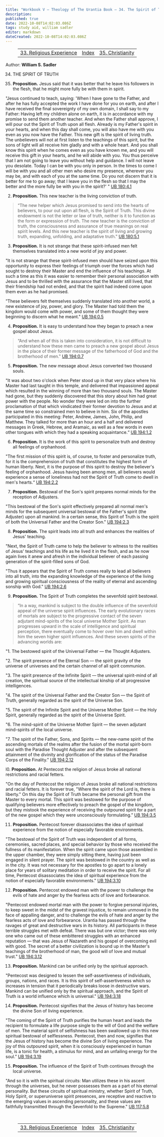 ```yaml
---
title: "Workbook V — Theology of The Urantia Book — 34. The Spirit of Truth"
description: 
published: true
date: 2022-10-08T14:02:03.086Z
tags: study aid, william sadler
editor: markdown
dateCreated: 2022-10-08T14:02:03.086Z
---
```


<figure class="table chapter-navigator">
	<table>
		<tbody>
		<tr>
			<td><a href="/en/article/William_S_Sadler/Workbook_5_Theology/33">33. Religious Experience</a></td>
			<td><a href="/en/article/William_S_Sadler/Workbook_5_Theology/Index">Index</a></td>
			<td><a href="/en/article/William_S_Sadler/Workbook_5_Theology/35">35. Christianity</a></td>
		</tr>
		</tbody>
	</table>
</figure>

Author: **William S. Sadler**


34. THE SPIRIT OF TRUTH  

  
1. **Proposition.** Jesus said that it was better that he leave his followers in the flesh, that he might more fully be with them in spirit.  

"Jesus continued to teach, saying: 'When I have gone to the Father, and after he has fully accepted the work I have done for you on earth, and after I have received the final sovereignty of my own domain, I shall say to my Father: Having left my children alone on earth, it is in accordance with my promise to send them another teacher. And when the Father shall approve, I will pour out the Spirit of Truth upon all flesh. Already is my Father's spirit in your hearts, and when this day shall come, you will also have me with you even as you now have the Father. This new gift is the spirit of living truth. The unbelievers will not at first listen to the teachings of this spirit, but the sons of light will all receive him gladly and with a whole heart. And you shall know this spirit when he comes even as you have known me, and you will receive this gift in your hearts, and he will abide with you. You thus perceive that I am not going to leave you without help and guidance. I will not leave you desolate. Today I can be with you only in person. In the times to come I will be with you and all other men who desire my presence, wherever you may be, and with each of you at the same time. Do you not discern that it is better for me to go away; that I leave you in the flesh so that I may the better and the more fully be with you in the spirit?' " [UB 180:4.1](/en/The_Urantia_Book/180#p4_1)  

2. **Proposition.** This new teacher is the living conviction of truth.  

> “The new helper which Jesus promised to send into the hearts of believers, to pour out upon all flesh, is the Spirit of Truth. This divine endowment is not the letter or law of truth, neither is it to function as the form or expression of truth. The new teacher is the conviction of truth, the consciousness and assurance of true meanings on real spirit levels. And this new teacher is the spirit of living and growing truth, expanding, unfolding, and adaptative truth." [UB 180:5.1](/en/The_Urantia_Book/180#p5_1)  

3. **Proposition.** It is not strange that these spirit-infused men felt themselves translated into a new world of joy and power.  

"It is not strange that these spirit-infused men should have seized upon this opportunity to express their feelings of triumph over the forces which had sought to destroy their Master and end the influence of his teachings. At such a time as this it was easier to remember their personal association with Jesus and to be thrilled with the assurance that the Master still lived, that their friendship had not ended, and that the spirit had indeed come upon them even as he had promised.  
  
”These believers felt themselves suddenly translated into another world, a new existence of joy, power, and glory. The Master had told them the kingdom would come with power, and some of them thought they were beginning to discern what he meant." [UB 194:0.5](/en/The_Urantia_Book/194#p0_5)  

4. **Proposition.** It is easy to understand how they began to preach a new gospel about Jesus.  

> “And when all of this is taken into consideration, it is not difficult to understand how these men came to preach a new gospel about Jesus in the place of their former message of the fatherhood of God and the brotherhood of men." [UB 194:0.7](/en/The_Urantia_Book/194#p0_7)  

5. **Proposition.** The new message about Jesus converted two thousand souls.  

"It was about two o'clock when Peter stood up in that very place where his Master had last taught in this temple, and delivered that impassioned appeal which resulted in the winning of more than two thousand souls. The Master had gone, but they suddenly discovered that this story about him had great power with the people. No wonder they were led on into the further proclamation of that which vindicated their former devotion to Jesus and at the same time so constrained men to believe in him. Six of the apostles participated in this meeting: Peter, Andrew, James, John, Philip, and Matthew. They talked for more than an hour and a half and delivered messages in Greek, Hebrew, and Aramaic, as well as a few words in even other tongues with which they had a speaking acquaintance.“ [UB 194:1.2](/en/The_Urantia_Book/194#p1_2)  

6. **Proposition.** It is the work of this spirit to personalize truth and destroy all feelings of orphanhood.  

"The first mission of this spirit is, of course, to foster and personalize truth, for it is the comprehension of truth that constitutes the highest form of human liberty. Next, it is the purpose of this spirit to destroy the believer's feeling of orphanhood. Jesus having been among men, all believers would experience a sense of loneliness had not the Spirit of Truth come to dwell in men's hearts.“ [UB 194:2.2](/en/The_Urantia_Book/194#p2_2)  

7. **Proposition.** Bestowal of the Son's spirit prepares normal minds for the reception of Adjusters.  

"This bestowal of the Son's spirit effectively prepared all normal men's minds for the subsequent universal bestowal of the Father's spirit (the Adjuster) upon all mankind. In a certain sense, this Spirit of Truth is the spirit of both the Universal Father and the Creator Son." [UB 194:2.3](/en/The_Urantia_Book/194#p2_3)  

8. **Proposition.** The spirit leads into all truth and enhances the realities of Jesus' teaching.  

"Next, the Spirit of Truth came to help the believer to witness to the realities of Jesus' teachings and his life as he lived it in the flesh, and as he now again lives it anew and afresh in the individual believer of each passing generation of the spirit-filled sons of God.  
  
"Thus it appears that the Spirit of Truth comes really to lead all believers into all truth, into the expanding knowledge of the experience of the living and growing spiritual consciousness of the reality of eternal and ascending sonship with God." [UB 194:2.6](/en/The_Urantia_Book/194#p2_6)  

9. **Proposition.** The Spirit of Truth completes the sevenfold spirit bestowal.  

> “In a way, mankind is subject to the double influence of the sevenfold appeal of the universe spirit influences. The early evolutionary races of mortals are subject to the progressive contact of the seven adjutant mind-spirits of the local universe Mother Spirit. As man progresses upward in the scale of intelligence and spiritual perception, there eventually come to hover over him and dwell within him the seven higher spirit influences. And these seven spirits of the advancing worlds are:  
  
"1. The bestowed spirit of the Universal Father — the Thought Adjusters.  
  
"2. The spirit presence of the Eternal Son — the spirit gravity of the universe of universes and the certain channel of all spirit communion.  
  
"3. The spirit presence of the Infinite Spirit — the universal spirit-mind of all creation, the spiritual source of the intellectual kinship of all progressive intelligences.  
  
"4. The spirit of the Universal Father and the Creator Son — the Spirit of Truth, generally regarded as the spirit of the Universe Son.  
  
"5. The spirit of the Infinite Spirit and the Universe Mother Spirit — the Holy Spirit, generally regarded as the spirit of the Universe Spirit.  
  
"6. The mind-spirit of the Universe Mother Spirit — the seven adjutant mind-spirits of the local universe.  
  
"7. The spirit of the Father, Sons, and Spirits — the new-name spirit of the ascending mortals of the realms after the fusion of the mortal spirit-born soul with the Paradise Thought Adjuster and after the subsequent attainment of the divinity and glorification of the status of the Paradise Corps of the Finality." [UB 194:2.12](/en/The_Urantia_Book/194#p2_12)  

l0. **Proposition.** At Pentecost the religion of Jesus broke all national restrictions and racial fetters.  

"On the day of Pentecost the religion of Jesus broke all national restrictions and racial fetters. It is forever true, "Where the spirit of the Lord is, there is liberty." On this day the Spirit of Truth became the personal gift from the Master to every mortal. This spirit was bestowed for the purpose of qualifying believers more effectively to preach the gospel of the kingdom, but they mistook the experience of receiving the outpoured spirit for a part of the new gospel which they were unconsciously formulating.” [UB 194:3.5](/en/The_Urantia_Book/194#p3_5)  

11. **Proposition.** Pentecost forever disassociates the idea of spiritual experience from the notion of especially favorable environments.  

"The bestowal of the Spirit of Truth was independent of all forms, ceremonies, sacred places, and special behavior by those who received the fullness of its manifestation. When the spirit came upon those assembled in the upper chamber, they were simply sitting there, having just been engaged in silent prayer. The spirit was bestowed in the country as well as in the city. It was not necessary for the apostles to go apart to a lonely place for years of solitary meditation in order to receive the spirit. For all time, Pentecost disassociates the idea of spiritual experience from the notion of especially favorable environments." [UB 194:3.10](/en/The_Urantia_Book/194#p3_10)  

12. **Proposition.** Pentecost endowed man with the power to challenge the evils of hate and anger by the fearless acts of love and forbearance.  

"Pentecost endowed mortal man with the power to forgive personal injuries, to keep sweet in the midst of the gravest injustice, to remain unmoved in the face of appalling danger, and to challenge the evils of hate and anger by the fearless acts of love and forbearance. Urantia has passed through the ravages of great and destructive wars in its history. All participants in these terrible struggles met with defeat. There was but one victor; there was only one who came out of these embittered struggles with an enhanced reputation — that was Jesus of Nazareth and his gospel of overcoming evil with good. The secret of a better civilization is bound up in the Master's teachings of the brotherhood of man, the good will of love and mutual trust." [UB 194:3.12](/en/The_Urantia_Book/194#p3_12)  

13. **Proposition.** Mankind can be unified only by the spiritual approach.  

"Pentecost was designed to lessen the self-assertiveness of individuals, groups, nations, and races. It is this spirit of self-assertiveness which so increases in tension that it periodically breaks loose in destructive wars. Mankind can be unified only by the spiritual approach, and the Spirit of Truth is a world influence which is universal." [UB 194:3.18](/en/The_Urantia_Book/194#p3_18)  

14. **Proposition.** Pentecost signifies that the Jesus of history has become the divine Son of living experience.  

"The coming of the Spirit of Truth purifies the human heart and leads the recipient to formulate a life purpose single to the will of God and the welfare of men. The material spirit of selfishness has been swallowed up in this new spiritual bestowal of selflessness. Pentecost, then and now, signifies that the Jesus of history has become the divine Son of living experience. The joy of this outpoured spirit, when it is consciously experienced in human life, is a tonic for health, a stimulus for mind, and an unfailing energy for the soul.” [UB 194:3.19](/en/The_Urantia_Book/194#p3_19)  

15. **Proposition.** The influence of the Spirit of Truth continues through the local universe.  

"And so it is with the spiritual circuits: Man utilizes these in his ascent through the universes, but he never possesses them as a part of his eternal personality. But these circuits of spiritual ministry, whether Spirit of Truth, Holy Spirit, or superuniverse spirit presences, are receptive and reactive to the emerging values in ascending personality, and these values are faithfully transmitted through the Sevenfold to the Supreme." [UB 117:5.8](/en/The_Urantia_Book/117#p5_8)


<br>

<figure class="table chapter-navigator">
	<table>
		<tbody>
		<tr>
			<td><a href="/en/article/William_S_Sadler/Workbook_5_Theology/33">33. Religious Experience</a></td>
			<td><a href="/en/article/William_S_Sadler/Workbook_5_Theology/Index">Index</a></td>
			<td><a href="/en/article/William_S_Sadler/Workbook_5_Theology/35">35. Christianity</a></td>
		</tr>
		</tbody>
	</table>
</figure>